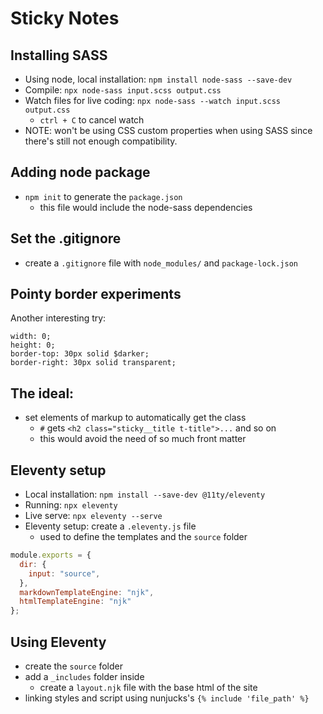 # Sticky Notes

## Installing SASS
- Using node, local installation: `npm install node-sass --save-dev`
- Compile: `npx node-sass input.scss output.css`
- Watch files for live coding: `npx node-sass --watch input.scss output.css`
  - `ctrl + C` to cancel watch
- NOTE: won't be using CSS custom properties when using SASS since there's still not enough compatibility.

## Adding node package
- `npm init` to generate the `package.json`
  - this file would include the node-sass dependencies

## Set the .gitignore
- create a `.gitignore` file with `node_modules/` and `package-lock.json`

## Pointy border experiments
Another interesting try:
```
width: 0;
height: 0;
border-top: 30px solid $darker;
border-right: 30px solid transparent;
```

## The ideal:
- set elements of markup to automatically get the class
  - `#` gets `<h2 class="sticky__title t-title">...` and so on
  - this would avoid the need of so much front matter

## Eleventy setup
- Local installation: `npm install --save-dev @11ty/eleventy`
- Running: `npx eleventy`
- Live serve: `npx eleventy --serve`
- Eleventy setup: create a `.eleventy.js` file
  - used to define the templates and the `source` folder
```js
module.exports = {
  dir: {
    input: "source",
  },
  markdownTemplateEngine: "njk",
  htmlTemplateEngine: "njk"
};
```

## Using Eleventy
- create the `source` folder
- add a `_includes` folder inside
  - create a `layout.njk` file with the base html of the site
- linking styles and script using nunjucks's `{% include 'file_path' %}`
